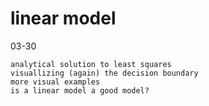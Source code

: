 # linear model
03-30

    analytical solution to least squares
    visuallizing (again) the decision boundary
    more visual examples
    is a linear model a good model?

